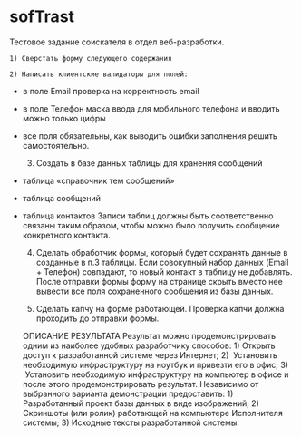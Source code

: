 # sofTrast

Тестовое задание соискателя в отдел веб-разработки. 

    1) Сверстать форму следующего содержания 

    2) Написать клиентские валидаторы для полей: 
- в поле Email проверка на корректность email
- в поле Телефон маска ввода для мобильного телефона и вводить можно только цифры
- все поля обязательны, как выводить ошибки заполнения решить самостоятельно.

    3) Создать в базе данных таблицы для хранения сообщений 
- таблица «справочник тем сообщений»
- таблица сообщений 
- таблица контактов
Записи таблиц должны быть соответственно связаны таким образом, чтобы можно было получить сообщение конкретного контакта.

    4) Сделать обработчик формы, который будет сохранять данные в созданные в п.3 таблицы. Если совокупный набор данных (Email + Телефон) совпадают, то новый контакт в таблицу не добавлять. После отправки формы форму на странице скрыть вместо нее вывести все поля сохраненного сообщения из базы данных. 

    5) Сделать капчу на форме работающей. Проверка капчи должна проходить до отправки формы. 

    ОПИСАНИЕ РЕЗУЛЬТАТА
    Результат можно продемонстрировать одним из наиболее удобных разработчику способов:
            1) Открыть доступ к разработанной системе через Интернет;
            2) ​ Установить необходимую инфраструктуру на ноутбук и привезти его в офис;
            3) ​ Установить необходимую инфраструктуру на компьютер в офисе и после этого продемонстрировать результат.
    Независимо от выбранного варианта демонстрации предоставить:
            1) Разработанный проект базы данных в виде изображений;
            2) Скриншоты (или ролик) работающей на компьютере Исполнителя системы;
            3) Исходные тексты разработанной системы.
